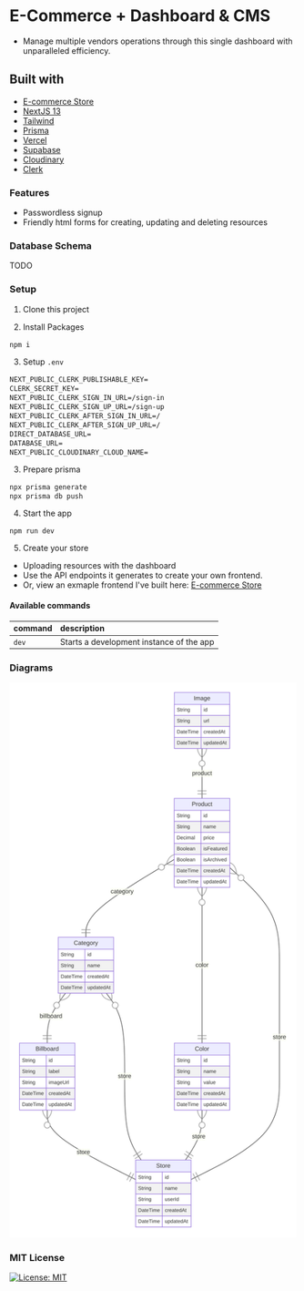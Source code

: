 # E-Commerce + Dashboard & CMS

- Manage multiple vendors operations through this single dashboard with unparalleled efficiency.

## Built with

- [E-commerce Store](https://github.com/steezplusplus/ecommerce-store)
- [NextJS 13](https://nextjs.org/)
- [Tailwind](https://tailwindcss.com/)
- [Prisma](https://www.prisma.io/)
- [Vercel](https://vercel.com/)
- [Supabase](https://supabase.com/)
- [Cloudinary](https://cloudinary.com/)
- [Clerk](https://clerk.com/)

### Features

- Passwordless signup
- Friendly html forms for creating, updating and deleting resources

### Database Schema

TODO

### Setup

1. Clone this project

2. Install Packages

```shell
npm i
```

3. Setup `.env`

```shell
NEXT_PUBLIC_CLERK_PUBLISHABLE_KEY=
CLERK_SECRET_KEY=
NEXT_PUBLIC_CLERK_SIGN_IN_URL=/sign-in
NEXT_PUBLIC_CLERK_SIGN_UP_URL=/sign-up
NEXT_PUBLIC_CLERK_AFTER_SIGN_IN_URL=/
NEXT_PUBLIC_CLERK_AFTER_SIGN_UP_URL=/
DIRECT_DATABASE_URL=
DATABASE_URL=
NEXT_PUBLIC_CLOUDINARY_CLOUD_NAME=
```

3. Prepare prisma

```shell
npx prisma generate
npx prisma db push
```

4. Start the app

```shell
npm run dev
```

5. Create your store

- Uploading resources with the dashboard
- Use the API endpoints it generates to create your own frontend.
- Or, view an exmaple frontend I've built here: [E-commerce Store](https://github.com/steezplusplus/ecommerce-store)

#### Available commands

| command | description                              |
| :------ | :--------------------------------------- |
| `dev`   | Starts a development instance of the app |

### Diagrams

![ER Diagram](diagrams/er-diagram.svg)

### MIT License

[![License: MIT](https://img.shields.io/badge/License-MIT-yellow.svg)](./LICENSE.md)
